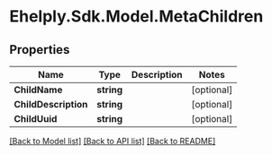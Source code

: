 # Ehelply.Sdk.Model.MetaChildren

## Properties

Name | Type | Description | Notes
------------ | ------------- | ------------- | -------------
**ChildName** | **string** |  | [optional] 
**ChildDescription** | **string** |  | [optional] 
**ChildUuid** | **string** |  | [optional] 

[[Back to Model list]](../README.md#documentation-for-models) [[Back to API list]](../README.md#documentation-for-api-endpoints) [[Back to README]](../README.md)

